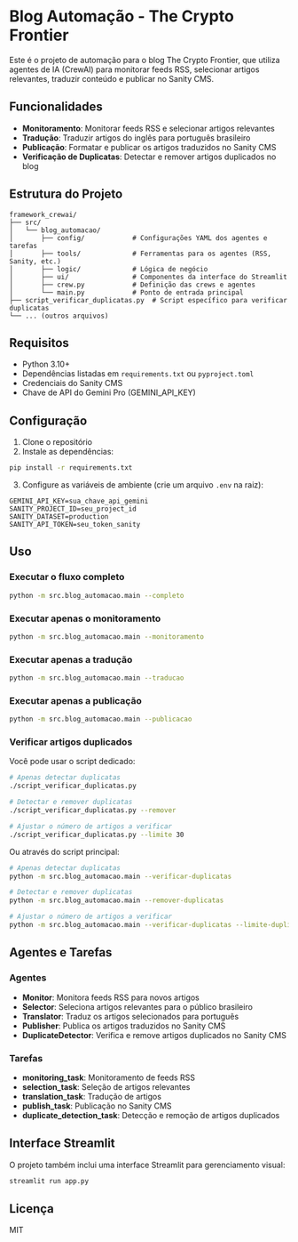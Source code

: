 # Blog Automação - The Crypto Frontier

Este é o projeto de automação para o blog The Crypto Frontier, que utiliza agentes de IA (CrewAI) para monitorar feeds RSS, selecionar artigos relevantes, traduzir conteúdo e publicar no Sanity CMS.

## Funcionalidades

- **Monitoramento**: Monitorar feeds RSS e selecionar artigos relevantes
- **Tradução**: Traduzir artigos do inglês para português brasileiro
- **Publicação**: Formatar e publicar os artigos traduzidos no Sanity CMS
- **Verificação de Duplicatas**: Detectar e remover artigos duplicados no blog

## Estrutura do Projeto

```
framework_crewai/
├── src/
│   └── blog_automacao/
│       ├── config/            # Configurações YAML dos agentes e tarefas
│       ├── tools/             # Ferramentas para os agentes (RSS, Sanity, etc.)
│       ├── logic/             # Lógica de negócio
│       ├── ui/                # Componentes da interface do Streamlit
│       ├── crew.py            # Definição das crews e agentes
│       └── main.py            # Ponto de entrada principal
├── script_verificar_duplicatas.py  # Script específico para verificar duplicatas
└── ... (outros arquivos)
```

## Requisitos

- Python 3.10+
- Dependências listadas em `requirements.txt` ou `pyproject.toml`
- Credenciais do Sanity CMS
- Chave de API do Gemini Pro (GEMINI_API_KEY)

## Configuração

1. Clone o repositório
2. Instale as dependências:

```bash
pip install -r requirements.txt
```

3. Configure as variáveis de ambiente (crie um arquivo `.env` na raiz):

```
GEMINI_API_KEY=sua_chave_api_gemini
SANITY_PROJECT_ID=seu_project_id
SANITY_DATASET=production
SANITY_API_TOKEN=seu_token_sanity
```

## Uso

### Executar o fluxo completo

```bash
python -m src.blog_automacao.main --completo
```

### Executar apenas o monitoramento

```bash
python -m src.blog_automacao.main --monitoramento
```

### Executar apenas a tradução

```bash
python -m src.blog_automacao.main --traducao
```

### Executar apenas a publicação

```bash
python -m src.blog_automacao.main --publicacao
```

### Verificar artigos duplicados

Você pode usar o script dedicado:

```bash
# Apenas detectar duplicatas
./script_verificar_duplicatas.py

# Detectar e remover duplicatas
./script_verificar_duplicatas.py --remover

# Ajustar o número de artigos a verificar
./script_verificar_duplicatas.py --limite 30
```

Ou através do script principal:

```bash
# Apenas detectar duplicatas
python -m src.blog_automacao.main --verificar-duplicatas

# Detectar e remover duplicatas
python -m src.blog_automacao.main --remover-duplicatas

# Ajustar o número de artigos a verificar
python -m src.blog_automacao.main --verificar-duplicatas --limite-duplicatas 30
```

## Agentes e Tarefas

### Agentes

- **Monitor**: Monitora feeds RSS para novos artigos
- **Selector**: Seleciona artigos relevantes para o público brasileiro
- **Translator**: Traduz os artigos selecionados para português
- **Publisher**: Publica os artigos traduzidos no Sanity CMS
- **DuplicateDetector**: Verifica e remove artigos duplicados no Sanity CMS

### Tarefas

- **monitoring_task**: Monitoramento de feeds RSS
- **selection_task**: Seleção de artigos relevantes
- **translation_task**: Tradução de artigos
- **publish_task**: Publicação no Sanity CMS
- **duplicate_detection_task**: Detecção e remoção de artigos duplicados

## Interface Streamlit

O projeto também inclui uma interface Streamlit para gerenciamento visual:

```bash
streamlit run app.py
```

## Licença

MIT 